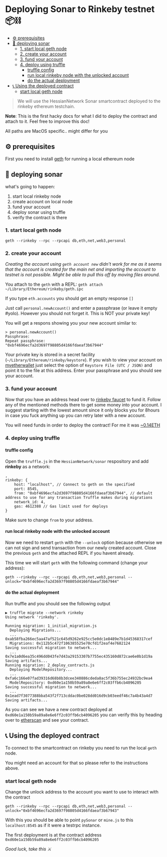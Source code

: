 # Deploying Sonar to Rinkeby testnet 📦⛓

<!-- TOC depthFrom:2 -->

- [⚙ prerequisites](#⚙-prerequisites)
- [🚀 deploying sonar](#-deploying-sonar)
    - [1. start local geth node](#1-start-local-geth-node)
    - [2. create your account](#2-create-your-account)
    - [3. fund your account](#3-fund-your-account)
    - [4. deploy using truffle](#4-deploy-using-truffle)
        - [truffle config](#truffle-config)
        - [run local rinkeby node with the unlocked account](#run-local-rinkeby-node-with-the-unlocked-account)
        - [do the actual deployment](#do-the-actual-deployment)
- [📞 Using the deployed contract](#-using-the-deployed-contract)
    - [start local geth node](#start-local-geth-node)

<!-- /TOC -->

> We will use the HessianNetwork Sonar smartcontract deployed to the rinkeby ethereum testchain.

**Note**: This is the first hacky docs for what I did to deploy the contract and attach to it. Feel free to improve this doc!

All paths are MacOS specific.. might differ for you

## ⚙ prerequisites

First you need to install [geth](https://geth.ethereum.org/) for running a local ethereum node

## 🚀 deploying sonar

what's going to happen:
1. start local rinkeby node
1. create account on local node
1. fund your account
1. deploy sonar using truffle
1. verify the contract is there

### 1. start local geth node

`geth --rinkeby --rpc --rpcapi db,eth,net,web3,personal` 

### 2. create your account

_Creating the account using `geth account new` didn't work for me as it seems that the account is created for the main net and importing the account to testnet is not possible. Might be able to pull this off by moving files around._

You attach to the `geth` with a REPL: `geth attach ~/Library/Ethereum/rinkeby/geth.ipc`

If you type `eth.accounts` you should get an empty response `[]`

Just call `personal.newAccount()` and enter a passphrase (or leave it empty #yolo). However you should not forget it. This is NOT your private key!

You will get a respons showing you your new account similar to:

```
> personal.newAccount()
Passphrase: 
Repeat passphrase: 
"0xbf4696ecfa2d3697f98805d4166fdaeaf3b67944"
```

Your private key is stored in a secret facility (`~/Library/Ethereum/rinkeby/keystore`). If you wish to view your account on [myetherwallet](https://www.myetherwallet.com/#view-wallet-info) just select the option of `Keystore File (UTC / JSON)` and point it to the file at this address. Enter your passphrase and you should see your account.

### 3. fund your account

Now that you have an address head over to [rinkeby faucet](https://www.rinkeby.io/) to fund it. Follow any of the mentioned methods there to get some money into your account. I suggest starting with the lowest amount since it only blocks you for 8hours in case you fuck anything up you can retry later with a new account.

You will need funds in order to deploy the contract! For me it was [~0.14ETH](https://rinkeby.etherscan.io/address/0xbf4696ecfa2d3697f98805d4166fdaeaf3b67944)

### 4. deploy using truffle

#### truffle config
Open the `truffle.js` in the `HessianNetwork/sonar` respository and add **rinkeby** as a network:

```
,
rinkeby: {
    host: "localhost", // Connect to geth on the specified
    port: 8545,
    from: "0xbf4696ecfa2d3697f98805d4166fdaeaf3b67944", // default address to use for any transaction Truffle makes during migrations
    network_id: 4,
    gas: 4612388 // Gas limit used for deploys
}
```

Make sure to change `from` to your address.

#### run local rinkeby node with the unlocked account

Now we need to restart `geth` with the `--unlock` option because otherwise we can not sign and send transaction from our newly created account.
Close the previous `geth` and the attached REPL if you havent already.

This time we will start `geth` with the following command (change your address):

```
geth --rinkeby --rpc --rpcapi db,eth,net,web3,personal --unlock="0xbf4696ecfa2d3697f98805d4166fdaeaf3b67944"
```

#### do the actual deployment

Run truffle and you should see the following output

```
▶ truffle migrate --network rinkeby
Using network 'rinkeby'.

Running migration: 1_initial_migration.js
  Deploying Migrations...
  ... 0xab58fba266ec5aa47af521c645d9262e925cc5e0dc1e8489e7b1d45368317cef
  Migrations: 0x112b5c472f106385525e70cfd1f2eaf4e7682124
Saving successful migration to network...
  ... 0x7e1a0d6ea35c496dd043fe7d43a29153307b7755ec435160d872cae6e0b1d19a
Saving artifacts...
Running migration: 2_deploy_contracts.js
  Deploying ModelRepository...
  ... 0xfa6c166e07fad39316d68b8b3dcee340886cdeda8ac5f36b755ec24932bc9ea4
  ModelRepository: 0xd60e1a150b59a89a8e6e6ff2c03ffb6cb4096205
Saving successful migration to network...
  ... 0x1ead7f3077388bba543f2f713cddac0be028dd016d9cb03eedf46c7a4b43a4d7
Saving artifacts...
```

As you can see we have a new contract deployed at `0xd60e1a150b59a89a8e6e6ff2c03ffb6cb4096205` you can verify this by heading over to [etherscan](https://rinkeby.etherscan.io/address/0xd60e1a150b59a89a8e6e6ff2c03ffb6cb4096205) and see your contract.

## 📞 Using the deployed contract

To connect to the smartcontract on rinkeby you need to run the local `geth` node.

You might need an account for that so please refer to the instructions above.

### start local geth node

Change the unlock address to the account you want to use to interact with the contract

```
geth --rinkeby --rpc --rpcapi db,eth,net,web3,personal --unlock="0xbf4696ecfa2d3697f98805d4166fdaeaf3b67943"
```

With this you should be able to point `pySonar` or `mine.js` to this `localhost:8545` as if it were a testrpc instance.

The first deployment is at the contract address `0xd60e1a150b59a89a8e6e6ff2c03ffb6cb4096205`

_Good luck, take this ⚔_
